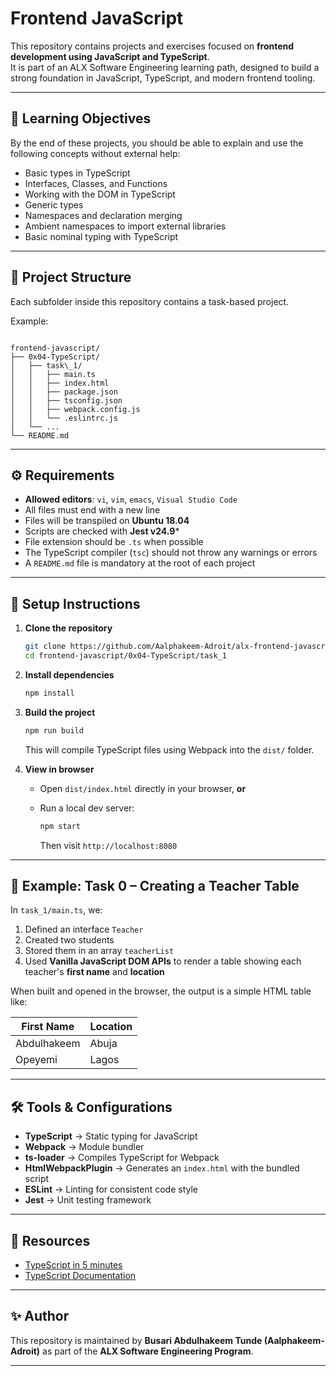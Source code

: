 # Frontend JavaScript

This repository contains projects and exercises focused on **frontend development using JavaScript and TypeScript**.  
It is part of an ALX Software Engineering learning path, designed to build a strong foundation in JavaScript, TypeScript, and modern frontend tooling.

---

## 📌 Learning Objectives

By the end of these projects, you should be able to explain and use the following concepts without external help:

- Basic types in TypeScript
- Interfaces, Classes, and Functions
- Working with the DOM in TypeScript
- Generic types
- Namespaces and declaration merging
- Ambient namespaces to import external libraries
- Basic nominal typing with TypeScript

---

## 📂 Project Structure

Each subfolder inside this repository contains a task-based project.  

Example:
```

frontend-javascript/
├── 0x04-TypeScript/
│   ├── task\_1/
│   │   ├── main.ts
│   │   ├── index.html
│   │   ├── package.json
│   │   ├── tsconfig.json
│   │   ├── webpack.config.js
│   │   └── .eslintrc.js
│   └── ...
└── README.md

```

---

## ⚙️ Requirements

- **Allowed editors**: `vi`, `vim`, `emacs`, `Visual Studio Code`
- All files must end with a new line
- Files will be transpiled on **Ubuntu 18.04**
- Scripts are checked with **Jest v24.9***
- File extension should be `.ts` when possible
- The TypeScript compiler (`tsc`) should not throw any warnings or errors
- A `README.md` file is mandatory at the root of each project

---

## 🚀 Setup Instructions

1. **Clone the repository**
   ```bash
   git clone https://github.com/Aalphakeem-Adroit/alx-frontend-javascript.git
   cd frontend-javascript/0x04-TypeScript/task_1
    ```

2. **Install dependencies**

   ```bash
   npm install
   ```

3. **Build the project**

   ```bash
   npm run build
   ```

   This will compile TypeScript files using Webpack into the `dist/` folder.

4. **View in browser**

   * Open `dist/index.html` directly in your browser, **or**
   * Run a local dev server:

     ```bash
     npm start
     ```

     Then visit `http://localhost:8080`

---

## 📝 Example: Task 0 – Creating a Teacher Table

In `task_1/main.ts`, we:

1. Defined an interface `Teacher`
2. Created two students
3. Stored them in an array `teacherList`
4. Used **Vanilla JavaScript DOM APIs** to render a table showing each teacher's **first name** and **location**

When built and opened in the browser, the output is a simple HTML table like:

| First Name  | Location |
| ----------- | -------- |
| Abdulhakeem | Abuja    |
| Opeyemi     | Lagos    |

---

## 🛠️ Tools & Configurations

* **TypeScript** → Static typing for JavaScript
* **Webpack** → Module bundler
* **ts-loader** → Compiles TypeScript for Webpack
* **HtmlWebpackPlugin** → Generates an `index.html` with the bundled script
* **ESLint** → Linting for consistent code style
* **Jest** → Unit testing framework

---

## 📖 Resources

* [TypeScript in 5 minutes](https://www.typescriptlang.org/docs/handbook/typescript-in-5-minutes.html)
* [TypeScript Documentation](https://www.typescriptlang.org/docs/)

---

## ✨ Author

This repository is maintained by **Busari Abdulhakeem Tunde (Aalphakeem-Adroit)** as part of the **ALX Software Engineering Program**.

---